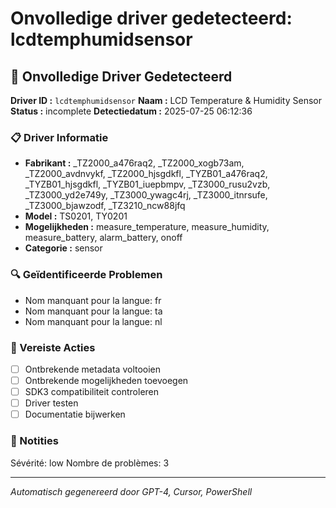 # Onvolledige driver gedetecteerd: lcdtemphumidsensor

## 🚨 Onvolledige Driver Gedetecteerd

**Driver ID :** `lcdtemphumidsensor`
**Naam :** LCD Temperature & Humidity Sensor
**Status :** incomplete
**Detectiedatum :** 2025-07-25 06:12:36

### 📋 Driver Informatie
- **Fabrikant :** _TZ2000_a476raq2, _TZ2000_xogb73am, _TZ2000_avdnvykf, _TZ2000_hjsgdkfl, _TYZB01_a476raq2, _TYZB01_hjsgdkfl, _TYZB01_iuepbmpv, _TZ3000_rusu2vzb, _TZ3000_yd2e749y, _TZ3000_ywagc4rj, _TZ3000_itnrsufe, _TZ3000_bjawzodf, _TZ3210_ncw88jfq
- **Model :** TS0201, TY0201
- **Mogelijkheden :** measure_temperature, measure_humidity, measure_battery, alarm_battery, onoff
- **Categorie :** sensor

### 🔍 Geïdentificeerde Problemen
- Nom manquant pour la langue: fr
- Nom manquant pour la langue: ta
- Nom manquant pour la langue: nl

### 🎯 Vereiste Acties
- [ ] Ontbrekende metadata voltooien
- [ ] Ontbrekende mogelijkheden toevoegen
- [ ] SDK3 compatibiliteit controleren
- [ ] Driver testen
- [ ] Documentatie bijwerken

### 📝 Notities
Sévérité: low
Nombre de problèmes: 3

---
*Automatisch gegenereerd door GPT-4, Cursor, PowerShell*


